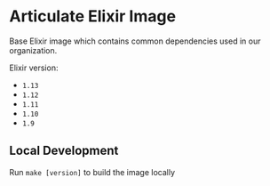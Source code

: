 # Articulate Elixir Image

Base Elixir image which contains common dependencies used in our organization.

Elixir version:

* `1.13`
* `1.12`
* `1.11`
* `1.10`
* `1.9`

## Local Development

Run `make [version]` to build the image locally
